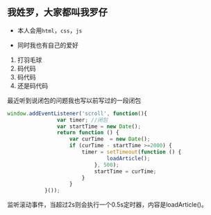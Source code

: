 ## 我姓罗，大家都叫我罗仔

* 本人会用```html```，```css```，```js```

* 同时我也有自己的爱好

1. 打羽毛球
2. 码代码
3. 码代码
4. 还是码代码

最近听到说闭包的问题我也写以前写过的一段闭包

```js
window.addEventListener('scroll', function(){
                var timer; //闭包
                var startTime = new Date();
                return function () {  
                    var curTime  = new Date();
                    if (curTime - startTime >=2000) {
                        timer = setTimeout(function () {
                                loadArticle();
                            }, 500);
                            startTime = curTime;
                        }
                    }
            }());
```

监听滚动事件，当超过2s则会执行一个0.5s定时器，内容是loadArticle()。



